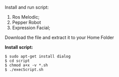 Install and run script: 

1) Ros Melodic;
2) Pepper Robot
3) Expression Facial;

Download the file and extract it to your Home Folder

**Install script:**
``` 
$ sudo apt-get install dialog
$ cd script
$ chmod a+x -v *.sh
$ ./execScript.sh
```
